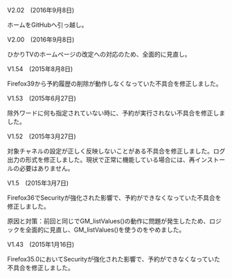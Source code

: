 
V2.02　(2016年9月8日)

ホームをGitHubへ引っ越し。

V2.00　(2016年9月8日)

ひかりTVのホームページの改定への対応のため、全面的に見直し。

V1.54　(2015年8月8日)

Firefox39から予約履歴の削除が動作しなくなっていた不具合を修正しました。

V1.53　(2015年6月27日)

除外ワードに何も指定されていない時に、予約が実行されない不具合を修正しました。

V1.52　(2015年3月27日)

対象チャネルの設定が正しく反映しないことがある不具合を修正しました。ログ出力の形式を修正しました。現状で正常に機能している場合には、再インストールの必要はありません。

V1.5　(2015年3月7日)

Firefox36でSecurityが強化された影響で、予約ができなくなっていた不具合を修正しました。

原因と対策：前回と同じでGM_listValues()の動作に問題が発生したため、ロジックを全面的に見直し、GM_listValues()を使うのをやめました。

V1.43　(2015年1月16日)

Firefox35.0においてSecurityが強化された影響で、予約ができなくなっていた不具合を修正しました。
